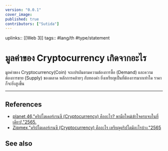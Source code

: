 ```yaml
---
version: "0.0.1"
cover_image:
published: true
contributors: ["Sutida"]
---
```

uplinks:: [[Web 3]]
tags:: #lang/th #type/statement

# มูลค่าของ Cryptocurrency เกิดจากอะไร
 มูลค่าของ Cryptocurrency(Coin) จะเเปรผันตามความต้องการซื้อ (Demand) และความต้องการขาย (Supply) ของตลาด หลักการคล้ายๆ กับทองคำ ยิ่งเหรียญเป็นที่ต้องการมากเท่าใด ราคาก็จะยิ่งสูงขึ้น

---
## References
- [planet 46,"คริปโตเคอร์เรนซี (Cryptocurrency) คืออะไร? พามือใหม่เข้าใจครบจบในที่เดียว!,"2565.](https://www.finnomena.com/planet46/what-is-cryptocurrency/#h-9)
- [Zipmex,"คริปโตเคอร์เรนซี (Cryptocurrency) คืออะไร เหรียญคริปโตมีอะไรบ้าง,"2565](https://zipmex.com/th/learn/what-is-cryptocurrency/)
## See also
